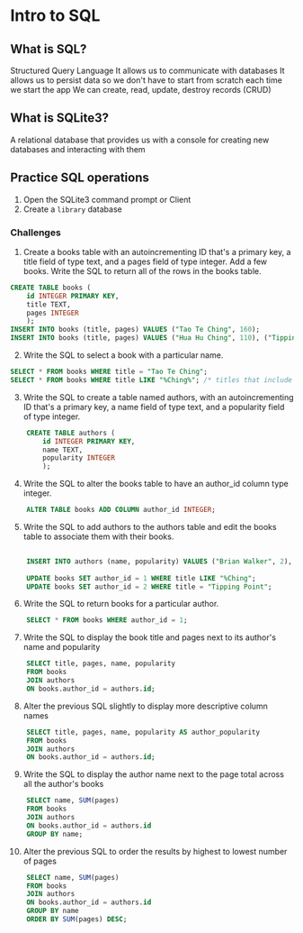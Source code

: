 # Intro to SQL

## What is SQL? 
Structured Query Language
It allows us to communicate with databases
It allows us to persist data so we don't have to start from scratch each time we start the app
We can create, read, update, destroy records (CRUD)

## What is SQLite3?
A relational database that provides us with a console for creating new databases and interacting with them

## Practice SQL operations

1. Open the SQLite3 command prompt or Client
2. Create a `library` database

### Challenges

1. Create a books table with an autoincrementing ID that's a primary key, a title field of type text, and a pages field of type integer. Add a few books. Write the SQL to return all of the rows in the books table.

```SQL
CREATE TABLE books (
	id INTEGER PRIMARY KEY,
	title TEXT,
	pages INTEGER
	);
INSERT INTO books (title, pages) VALUES ("Tao Te Ching", 160);
INSERT INTO books (title, pages) VALUES ("Hua Hu Ching", 110), ("Tipping Point", 445);
```

2. Write the SQL to select a book with a particular name.

```SQL
SELECT * FROM books WHERE title = "Tao Te Ching";
SELECT * FROM books WHERE title LIKE "%Ching%"; /* titles that include "Ching"
```

3. Write the SQL to create a table named authors, with an autoincrementing ID that's a primary key, a name field of type text, and a popularity field of type integer.

```sql
	CREATE TABLE authors (
		id INTEGER PRIMARY KEY,
		name TEXT,
		popularity INTEGER
		);
```

4. Write the SQL to alter the books table to have an author_id column type integer.

```sql
	ALTER TABLE books ADD COLUMN author_id INTEGER;
```

5. Write the SQL to add authors to the authors table and edit the books table to associate them with their books.

```sql
	
	INSERT INTO authors (name, popularity) VALUES ("Brian Walker", 2), ("Malcolm Gladwell", 5);
	
	UPDATE books SET author_id = 1 WHERE title LIKE "%Ching";
	UPDATE books SET author_id = 2 WHERE title = "Tipping Point";
```

6. Write the SQL to return books for a particular author.

```sql
	SELECT * FROM books WHERE author_id = 1;
```

7. Write the SQL to display the book title and pages next to its author's name and popularity

```sql
	SELECT title, pages, name, popularity
	FROM books
	JOIN authors
	ON books.author_id = authors.id;
```

8. Alter the previous SQL slightly to display more descriptive column names

```sql
	SELECT title, pages, name, popularity AS author_popularity
	FROM books
	JOIN authors
	ON books.author_id = authors.id;
```

9. Write the SQL to display the author name next to the page total across all the author's books

```sql
	SELECT name, SUM(pages)
	FROM books
	JOIN authors
	ON books.author_id = authors.id
	GROUP BY name;
```

10. Alter the previous SQL to order the results by highest to lowest number of pages

```sql
	SELECT name, SUM(pages)
	FROM books
	JOIN authors
	ON books.author_id = authors.id
	GROUP BY name
	ORDER BY SUM(pages) DESC;
```